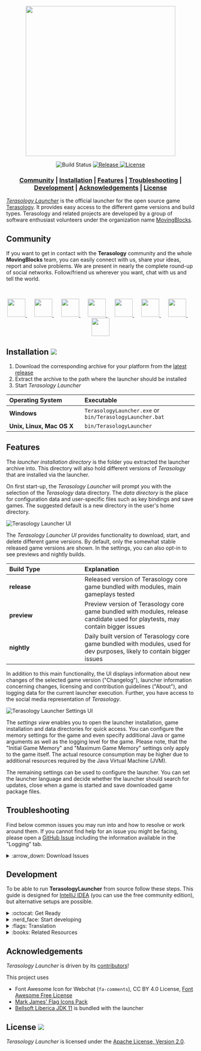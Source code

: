 <p align="center"><img src="./docs/images/logo.png" height=400px/></>
<div align="center">
    <img src="https://github.com/MovingBlocks/TerasologyLauncher/workflows/Push%20Validation/badge.svg" alt="Build Status"/>
    <a href="https://github.com/MovingBlocks/TerasologyLauncher/releases/latest">
        <img src="https://img.shields.io/github/v/release/MovingBlocks/TerasologyLauncher" alt="Release" />
    </a>
    <a href="http://www.apache.org/licenses/LICENSE-2.0.html">
        <img src="https://img.shields.io/github/license/MovingBlocks/TerasologyLauncher" alt="License" />
    </a>
</div>

<h3 align="center"><b>
    <a href="#community">Community</a> | 
    <a href="#installation-">Installation</a> | 
    <a href="#features">Features</a>  |
    <a href="#troubleshooting">Troubleshooting</a>  |
    <a href="#development">Development</a>  | 
    <a href="#acknowledgements">Acknowledgements</a>  | 
    <a href="#license-">License</a> 
</b></h3>

[_Terasology Launcher_][github terasologylauncher] is the official launcher for the open source game [Terasology][github terasology]. It provides easy access to the different game versions and build types. Terasology and related projects are developed by a group of software enthusiast volunteers under the organization name [MovingBlocks][github movingblocks].

## Community

If you want to get in contact with the **Terasology** community and the whole **MovingBlocks** team, you can easily connect with us, share your ideas, report and solve problems.
We are present in nearly the complete round-up of social networks. Follow/friend us wherever you want, chat with us and tell the world.

&nbsp;

<p align="center">
    <a title="Terasology Forum" href="https://forum.terasology.org">
        <img src="./src/main/resources/org/terasology/launcher/images/forum.png" width="48px"/>
    </a>
    &nbsp;&nbsp;&nbsp;&nbsp;
    <a title="Discord" href="https://discord.gg/terasology">
        <img src="./src/main/resources/org/terasology/launcher/images/discord.png" width="48px"/>
    </a>
    &nbsp;&nbsp;&nbsp;&nbsp;
    <a title="Twitter" href="https://twitter.com/Terasology">
    <img src="./src/main/resources/org/terasology/launcher/images/twitter.png" width="48px"/>
    </a>
    &nbsp;&nbsp;&nbsp;&nbsp;
    <a title="Facebook" href="https://www.facebook.com/Terasology">
        <img src="./src/main/resources/org/terasology/launcher/images/facebook.png" width="48px"/>
    </a>
    &nbsp;&nbsp;&nbsp;&nbsp;
    <a title="Reddit" href="http://www.reddit.com/r/Terasology">
        <img src="./src/main/resources/org/terasology/launcher/images/reddit.png" width="48px"/>
    </a>
    &nbsp;&nbsp;&nbsp;&nbsp;
    <a title="Youtube" href="https://www.youtube.com/user/blockmaniaTV">
        <img src="./src/main/resources/org/terasology/launcher/images/youtube.png" width="48px"/>
    </a>
    &nbsp;&nbsp;&nbsp;&nbsp;
    <a title="Patreon" href="https://www.patreon.com/Terasology">
        <img src="./src/main/resources/org/terasology/launcher/images/patreon.jpg" width="48px"/>
    </a>
    &nbsp;&nbsp;&nbsp;&nbsp;
    <a title="GitHub Issues" href="https://github.com/MovingBlocks/TerasologyLauncher/issues">
        <img src="./src/main/resources/org/terasology/launcher/images/github.png" width="48px"/>
    </a>
</p>

## Installation [![](https://img.shields.io/github/v/release/MovingBlocks/TerasologyLauncher)][latest-release]

1. Download the corresponding archive for your platform from the [latest release][latest-release]
1. Extract the archive to the path where the launcher should be installed
1. Start _Terasology Launcher_

<table align="center">
  <thead align="left"><tr>
    <th width="40%">Operating System</th>
    <th width="60%">Executable</th>
  </tr></thead>
  <tr>
    <td width="40%"><b>Windows</b></td>
    <td width="60%"><code>TerasologyLauncher.exe</code> or <code>bin/TerasologyLauncher.bat</code></td>
  </tr>
  <tr>
    <td width="40%"><b>Unix, Linux, Mac OS X</b></td>
    <td width="60%"><code>bin/TerasologyLauncher</code></td>
  </tr>
</table>

## Features

The *launcher installation directory* is the folder you extracted the launcher archive into.
This directory will also hold different versions of _Terasology_ that are installed via the launcher.

On first start-up, the _Terasology Launcher_ will prompt you with the selection of the _Terasology_ data directory.
The *data directory* is the place for configuration data and user-specific files such as key bindings and save games.
The suggested default is a new directory in the user's home directory.

![Terasology Launcher UI](docs/images/230407_TerasologyLauncher_UI.png)

The *Terasology Launcher UI* provides functionality to download, start, and delete different game versions.
By default, only the somewhat stable released game versions are shown. In the settings, you can also opt-in to see previews and nightly builds.

<table align="center">
  <thead align="left"><tr>
    <th width="40%">Build Type</th>
    <th width="60%">Explanation</th>
  </tr></thead>
  <tr>
    <td width="40%"><b>release</b></td>
    <td width="60%">Released version of Terasology core game bundled with modules, main gameplays tested</td>
  </tr>  
  <tr>
    <td width="40%"><b>preview</b></td>
    <td width="60%">Preview version of Terasology core game bundled with modules, release candidate used for playtests, may contain bigger issues</td>
  </tr>
  <tr>
    <td width="40%"><b>nightly</b></td>
    <td width="60%">Daily built version of Terasology core game bundled with modules, used for dev purposes, likely to contain bigger issues</td>
  </tr>
</table>

In addition to this main functionality, the UI displays information about new changes of the selected game version ("Changelog"), launcher information concerning changes, licensing and contribution guidelines ("About"), and logging data for the current launcher execution.
Further, you have access to the social media representation of _Terasology_.

![Terasology Launcher Settings UI](docs/images/200314_TerasologyLauncher_UI-settings.png)

The *settings view* enables you to open the launcher installation, game installation and data directories for quick access.
You can configure the memory settings for the game and even specify additional Java or game arguments as well as the logging level for the game.
Please note, that the "Initial Game Memory" and "Maximum Game Memory" settings only apply to the game itself.
The actual resource consumption may be higher due to additional resources required by the Java Virtual Machine (JVM).

The remaining settings can be used to configure the launcher.
You can set the launcher language and decide whether the launcher should search for updates, close when a game is started and save downloaded game package files.

## Troubleshooting

Find below common issues you may run into and how to resolve or work around them.
If you cannot find help for an issue you might be facing, please open a [GitHub Issue](https://github.com/MovingBlocks/TerasologyLauncher/issues/new) including the information available in the "Logging" tab.

<details closed>
<summary>:arrow_down: Download Issues</summary>
<br>

An indication of a download issue is the download starting but at some point suddenly stopping / failing.
First information about the failure can be found in the "Logging" tab.
The most common indicator you'll see there is a log message similar to "request timed out".

Downloading Terasology via the launcher can fail for multiple reasons including:
1. GitHub being unavailable
2. the Terasology artifact being unavailable
3. your internet connection being slow
4. something on your computer or in your network slowing down the download

To check whether GitHub is available, please refer to https://www.githubstatus.com/.

To check whether the Terasology artifact is available, please go to our [Terasology release page](https://github.com/MovingBlocks/Terasology/releases) and look for the version you were trying to download.
You should find it at `https://github.com/MovingBlocks/Terasology/releases/tag/v<version>`, for example, https://github.com/MovingBlocks/Terasology/releases/tag/v5.3.0.
At the bottom of the release information below the changelogs, there should be an "Asset" section.
If this section includes a `TerasologyOmega.zip` file, the Terasology artifact is available.
If not, please open up a [GitHub Issue](https://github.com/MovingBlocks/TerasologyLauncher/issues/new) or inform us about this on [Discord](https://discord.gg/terasology).

If the Terasology artifact and GitHub are available, but your download timed out, this is likely due to a slow internet connection or something on your computer or in your network slowing down the download.
In this case, you can either try to hunt down the issue yourself or try to work around the issue manually

### Manual Download Timeout Workaround

You can work around the launcher's timeout logic by downloading the Terasology artifact manually.

Workaround steps:
1. Download the desired Terasology artifact from GitHub: `https://github.com/MovingBlocks/Terasology/releases/download/v<version>/TerasologyOmega.zip`
2. Extract the artifact (zip archive)
3. Rename the archive<br/>
   For stable releases to `terasology-omega-<version>-stable.zip`, for example, `terasology-omega-5.3.0-stable.zip`<br/>
   For nightly and pre-releases to `terasology-omega-<version>-nightly.zip`, for example, `terasology-omega-5.3.0-rc.2-nightly.zip`
4. Copy the renamed archive into the `cache` directory located in the launcher managed directory<br/>
   On Windows: `C:\Users\AppData\Roaming\TerasologyLauncher\cache`<br/>
   On Linux/Unix: `/home/<user>/.terasologylauncher`
5. Start the launcher and select the version you downloaded the artifact for, click on the download icon (:arrow_down:) and wait for the download to complete.
   This should happen quickly as the launcher should use the already downloaded Terasology artifact from the cache.<br/>
   On completion the download icon (:arrow_down:) should turn into a play icon (:arrow_forward:)
6. Click on the play icon (:arrow_forward:) to start Terasology

</details>

## Development

To be able to run **TerasologyLauncher** from source follow these steps.
This guide is designed for [IntelliJ IDEA][intellij] (you can use the free community edition), but alternative setups are possible.

<details closed>
<summary>:octocat: Get Ready</summary>
<br>

To contribute to this repo, please open a [pull request][github guide] from your fork of this repository.

For more information on building and developing the Terasology Launcher, make sure to read the rest of this README and [CONTRIBUTING.md][contributing].

### Requirements

You'll need the following tools:

- Java SE Development Kit (JDK) 11. It should be possible to use a later version of the JDK for local development, please see the definition of [push validation] for the exact CI setup.
- Git to clone the repo and commit changes.

Development is possible on all common platforms (Windows, Linux, MacOS).

</details>

<details closed>
<summary>:nerd_face: Start developing</summary>
<br>
    
Familiarise yourself with Git's concept of repositories, branches, and commits. To get the latest changes from remote repositories you need to *fetch* all remote data via `git fetch --all`. This does not change your workspace, it just loads up your local Git database.

Apart from Git, basically everything can be done using the [Gradle][gradle] [wrapper][gradle wrapper]. The following list is an excerpt of some commonly used tasks.

<table align="center">
  <thead align="left"><tr>
    <th width="50%">Command</th>
    <th width="50%"><i>Description</i></th>
  </tr></thead>
  <tr>
      <td width="50%"><code>gradlew build</code></td>
      <td width="50%"><i>Compile the source code, run tests and build a JAR.</i></td>
  </tr>
  <tr>
      <td width="50%"><code>gradlew install</code></td>
      <td width="50%"><i>Create a local runnable installation (placed in <code>./build/install/TerasologyLauncher</code>).</i></td>
  </tr>
  <tr>
      <td width="50%"><code>gradlew run</code></td>
      <td width="50%"><i>Build and run the launcher.</i></td>
  </tr>
  <tr>
      <td width="50%"><code>gradlew createRelease</code></td>
      <td width="50%"><i>Create a local development release (located in <code>./build/distributions</code>).</i></td>
  </tr>
  <tr>
      <td width="50%"><code>gradlew tasks</code></td>
      <td width="50%"><i>Display other available build script tasks.</i></td>
  </tr>
</table>

Assume you have pushed some changes to your fork into a branch `myFeature`.
In order to let us know about your work and give us the possibility to incorporate your changes you should send us a _pull request_.
You can do this by selecting the `myFeature` branch on your GitHub repo and click the button which says "Open pull request".

More information on how to contribute can be found in [CONTRIBUTING.md][contributing].
Remember, that all submissions must be licensed under [Apache License, Version 2.0][license].

</details>

<details closed>
<summary>:flags: Translation</summary>
<br>

If you want to contribute by translating the Terasology Launcher to a new language or by improving an existing translation check out the [Translation Guide](./docs/i18n.md).

</details>

<details closed>
<summary>:books: Related Resources</summary>
<br>

Tutorials and further information on Git:

- http://www.vogella.de/articles/Git/article.html
- http://gitref.org/
- http://progit.org/

Developer setup tutorials for our main project, [**Terasology**][github terasology]:

- [Contributor Quick Start Guide](https://github.com/MovingBlocks/Terasology/wiki/Contributor-Quick-Start)
- [Dealing with Forks](https://github.com/MovingBlocks/Terasology/wiki/Dealing-with-Forks)

</details>

## Acknowledgements

_Terasology Launcher_ is driven by its [contributors][github terasologylauncher contributors]!

This project uses

- Font Awesome Icon for Webchat (`fa-comments`), CC BY 4.0 License, [Font Awesome Free License](https://fontawesome.com/license/free)
- [Mark James' Flag Icons Pack](http://www.famfamfam.com/lab/icons/flags/)
- [Bellsoft Liberica JDK 11](https://bell-sw.com/pages/downloads/#/java-11-lts) is bundled with the launcher

## License [![](https://img.shields.io/github/license/MovingBlocks/TerasologyLauncher)][license]

_Terasology Launcher_ is licensed under the [Apache License, Version 2.0][license].

<!-- References -->

[latest-release]: https://github.com/MovingBlocks/TerasologyLauncher/releases/ "TerasologyLauncher (official releases)"
[license]: http://www.apache.org/licenses/LICENSE-2.0.html "Apache License, Version 2.0"
[contributing]: docs/CONTRIBUTING.md "CONTRIBUTING.md"
[push validation]: .github/workflows/push-validation.yml

[github movingblocks]: https://github.com/MovingBlocks/ "MovingBlocks"
[github terasology]: https://github.com/MovingBlocks/Terasology/ "Terasology"
[github terasologylauncher]: https://github.com/MovingBlocks/TerasologyLauncher/ "TerasologyLauncher"
[github terasologylauncher contributors]: https://github.com/MovingBlocks/TerasologyLauncher/graphs/contributors/ "TerasologyLauncher contributors"

[gradle]: http://gradle.org "Gradle"
[gradle wrapper]: http://gradle.org/docs/current/userguide/gradle_wrapper.html "Gradle Wrapper"
[intellij]: http://www.jetbrains.com/idea/ "IntelliJ IDEA"

[github guide]: https://docs.github.com/en/get-started/quickstart/contributing-to-projects "GitHub Contributing to projects"
